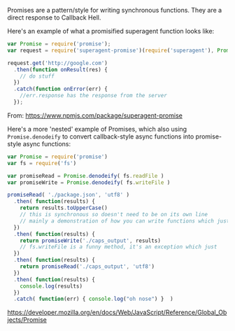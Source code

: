 Promises are a pattern/style for writing synchronous functions. They are a direct response to Callback Hell.

Here's an example of what a promisified superagent function looks like:

```js
var Promise = require('promise');
var request = require('superagent-promise')(require('superagent'), Promise);

request.get('http://google.com')
  .then(function onResult(res) {
    // do stuff
  })
  .catch(function onError(err) {
    //err.response has the response from the server
  });
```

From: https://www.npmjs.com/package/superagent-promise

Here's a more 'nested' example of Promises, which also using `Promise.denodeify` to convert callback-style async functions into promise-style async functions:

```js
var Promise = require('promise')
var fs = require('fs')

var promiseRead = Promise.denodeify( fs.readFile )
var promiseWrite = Promise.denodeify( fs.writeFile )

promiseRead( './package.json', 'utf8' )
  .then( function(results) {
    return results.toUpperCase()
    // this is synchronous so doesn't need to be on its own line
    // mainly a demonstration of how you can write functions which just do simple things and return to next .then
  })
  .then( function(results) {
    return promiseWrite('./caps_output', results)
    // fs.writeFile is a funny method, it's an exception which just
  })
  .then( function(results) {
    return promiseRead('./caps_output', 'utf8')
  })
  .then( function(results) {
    console.log(results)
  })
  .catch( function(err) { console.log("oh nose") }  )
```

https://developer.mozilla.org/en/docs/Web/JavaScript/Reference/Global_Objects/Promise
